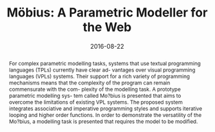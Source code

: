 ---
layout: post
group: research
marker: conference paper
title:  "Möbius: A Parametric Modeller for the Web"
authors: Janssen, P, Li, R, and Mohanty, A (2016)
details: Proceedings of CAADRIA 2016, 22-26 August 2016, Melbourne, Australia, pp. 157–166.
abstract: For complex parametric modelling tasks, systems that use textual programming languages (TPLs) currently have clear ad- vantages over visual programming languages (VPLs) systems. Their support for a rich variety of programming mechanisms means that the complexity of the program can remain commensurate with the com- plexity of the modelling task. A prototype parametric modelling sys- tem called Mo?bius is presented that aims to overcome the limitations of existing VPL systems. The proposed system integrates associative and imperative programming styles and supports iterative looping and higher order functions. In order to demonstrate the versatility of the Mo?bius, a modelling task is presented that requires the model to be modified.
date:   2016-08-22
project-url: https://www.researchgate.net/publication/323694162_Mobius_A_Parametric_Modeller_for_the_Web
---